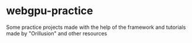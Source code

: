 # webgpu-practice
Some practice projects made with the help of the framework and tutorials made by "Orillusion" and other resources
